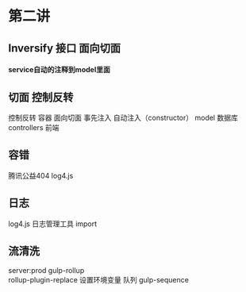 
#    第二讲
##   Inversify  接口  面向切面
#### service自动的注释到model里面
##  切面  控制反转
控制反转  容器 面向切面  事先注入  自动注入（constructor）
model  数据库
controllers   前端

##  容错
腾讯公益404
log4.js

## 日志 
log4.js  日志管理工具
import

## 流清洗
server:prod
gulp-rollup  
rollup-plugin-replace  设置环境变量
队列   gulp-sequence